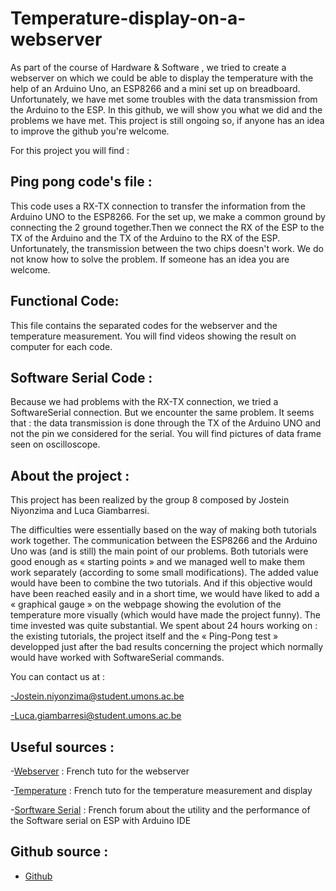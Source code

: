 # Temperature-display-on-a-webserver
As part of the course of Hardware & Software , we tried to create a webserver on which we could be able to display the temperature with the help of an Arduino Uno, an ESP8266 and a mini set up on breadboard. Unfortunately, we have met some troubles with the data transmission from the Arduino to the ESP. In this github, we will show you what we did and the problems we have met. This project is still ongoing so, if anyone has an idea to improve the github you're welcome.

For this project you will find  :
## Ping pong code's file : 
This code uses a RX-TX connection to transfer the information from the Arduino UNO to the ESP8266. For the set up, we make a common ground by connecting the 2 ground together.Then we connect the RX of the ESP to the TX of the Arduino and the TX of the Arduino to the RX of the ESP. Unfortunately, the transmission between the two chips doesn't work. We do not know how to solve the problem. If someone has an idea you are welcome.
##  Functional Code:
This file contains the separated codes for the webserver and the temperature measurement. You will find videos showing the result on computer for each code.
##  Software Serial Code :
Because we had problems with the RX-TX connection, we tried a SoftwareSerial connection. But we encounter the same problem. It seems that : the data transmission is done through the TX of the Arduino UNO and not the pin we considered for the serial. You will find pictures of data frame seen on oscilloscope.
## About the project :
This project has been realized by the group 8 composed by Jostein Niyonzima and Luca Giambarresi.

The difficulties were essentially based on the way of making both tutorials work together. The communication between the ESP8266 and the Arduino Uno was (and is still) the main point of our problems. Both tutorials were good enough as « starting points » and we managed well to make them work separately (according to some small modifications). 
The added value would have been to combine the two tutorials. And if this objective would have been reached easily and in a short time, we would have liked to add a « graphical gauge » on the webpage showing the evolution of the temperature more visually (which would have made the project funny).
The time invested was quite substantial. We spent about 24 hours working on : the existing tutorials, the project itself and the « Ping-Pong test » developped just after the bad results concerning the project which normally would have worked with SoftwareSerial commands.


You can contact us at :

-Jostein.niyonzima@student.umons.ac.be

-Luca.giambarresi@student.umons.ac.be

## Useful sources :
-[Webserver](https://projetsdiy.fr/esp8266-serveur-web-interface-graphique-html/) : French tuto for the webserver

-[Temperature](https://www.carnetdumaker.net/articles/mesurer-une-temperature-avec-un-capteur-lm35-et-une-carte-arduino-genuino/ ) : French tuto for the temperature measurement and display 

-[Sorftware Serial](https://forum.arduino.cc/index.php?topic=354933.0) : French forum about the utility and the performance of the Software serial on ESP with Arduino IDE 

## Github source : 
- [Github](https://github.com/j-niyosz/Temperature-display-on-a-webserver)
